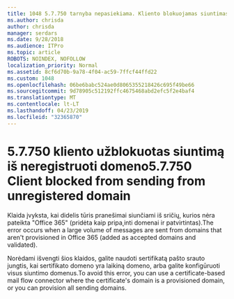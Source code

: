 ```yaml
---
title: 1048 5.7.750 tarnyba nepasiekiama. Kliento blokuojamas siuntimas iš neregistruota domenai
ms.author: chrisda
author: chrisda
manager: serdars
ms.date: 9/28/2018
ms.audience: ITPro
ms.topic: article
ROBOTS: NOINDEX, NOFOLLOW
localization_priority: Normal
ms.assetid: 8cf6d70b-9a78-4f04-ac59-7ffcf44ffd22
ms.custom: 1048
ms.openlocfilehash: 06be6babc524ae0d8065355218426c695f49be66
ms.sourcegitcommit: 9d78905c512192ffc4675468abd2efc5f2e4baf4
ms.translationtype: MT
ms.contentlocale: lt-LT
ms.lasthandoff: 04/23/2019
ms.locfileid: "32365870"
---
```

# <a name="57750-client-blocked-from-sending-from-unregistered-domain"></a><span data-ttu-id="a2747-103">5.7.750 kliento užblokuotas siuntimą iš neregistruoti domeno</span><span class="sxs-lookup"><span data-stu-id="a2747-103">5.7.750 Client blocked from sending from unregistered domain</span></span>

<span data-ttu-id="a2747-104">Klaida įvyksta, kai didelis tūris pranešimai siunčiami iš sričių, kurios nėra pateikta "Office 365" (pridėta kaip pripa˛inti domenai ir patvirtintas).</span><span class="sxs-lookup"><span data-stu-id="a2747-104">The error occurs when a large volume of messages are sent from domains that aren't provisioned in Office 365 (added as accepted domains and validated).</span></span>

<span data-ttu-id="a2747-105">Norėdami išvengti šios klaidos, galite naudoti sertifikatą pašto srauto jungtis, kai sertifikato domeno yra laikiną domeno, arba galite konfigūruoti visus siuntimo domenus.</span><span class="sxs-lookup"><span data-stu-id="a2747-105">To avoid this error, you can use a certificate-based mail flow connector where the certificate's domain is a provisioned domain, or you can provision all sending domains.</span></span>
